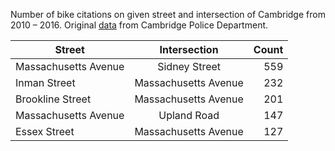 Number of bike citations on given street and intersection of Cambridge from 2010 – 2016. Original <a href="https://data.cambridgema.gov/Public-Safety/Police-Citations-2010-2016-Q3/gmq6-8ver">data</a> from Cambridge Police Department.

| Street   |      Intersection     |  Count|
|----------|:-------------:|------:|
| Massachusetts Avenue |  Sidney Street | 559|
| Inman Street |    Massachusetts Avenue   |   232 |
| Brookline Street | Massachusetts Avenue |    201 |
| Massachusetts Avenue | Upland Road |    147 |
| Essex Street | Massachusetts Avenue |    127 |
    
